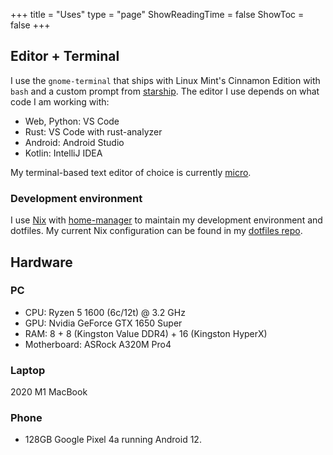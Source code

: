 +++
title = "Uses"
type = "page"
ShowReadingTime = false
ShowToc = false
+++

## Editor + Terminal

I use the `gnome-terminal` that ships with Linux Mint's Cinnamon Edition with `bash` and a custom prompt from [starship](https://starship.rs). The editor I use depends on what code I am working with:

- Web, Python: VS Code
- Rust: VS Code with rust-analyzer
- Android: Android Studio
- Kotlin: IntelliJ IDEA

My terminal-based text editor of choice is currently [micro](https://micro-editor.com/).

### Development environment

I use [Nix](https://nixos.org/nix/) with [home-manager](https://github.com/nix-community/home-manager) to maintain my development environment and dotfiles. My current Nix configuration can be found in my [dotfiles repo](https://github.com/msfjarvis/dotfiles/blob/main/nixos/home-manager.nix).

## Hardware

### PC

- CPU: Ryzen 5 1600 (6c/12t) @ 3.2 GHz
- GPU: Nvidia GeForce GTX 1650 Super
- RAM: 8 + 8 (Kingston Value DDR4) + 16 (Kingston HyperX)
- Motherboard: ASRock A320M Pro4

### Laptop

2020 M1 MacBook

### Phone

- 128GB Google Pixel 4a running Android 12.
